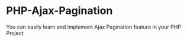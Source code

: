 # PHP-Ajax-Pagination
You can easily learn and implement Ajax Pagination feature in your PHP Project
